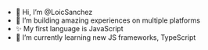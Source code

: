 - 👋 Hi, I’m @LoicSanchez
- 👀 I’m building amazing experiences on multiple platforms
- ✨ My first language is JavaScript
- 🌱 I’m currently learning new JS frameworks, TypeScript

<!---
LoicSanchez/LoicSanchez is a ✨ special ✨ repository because its `README.md` (this file) appears on your GitHub profile.
You can click the Preview link to take a look at your changes.
--->
